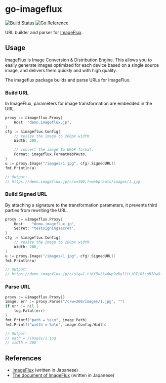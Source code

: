 # go-imageflux

[![Build Status](https://github.com/shogo82148/go-imageflux/workflows/test/badge.svg?branch=main)](https://github.com/shogo82148/go-imageflux/actions)
[![Go Reference](https://pkg.go.dev/badge/github.com/shogo82148/go-imageflux.svg)](https://pkg.go.dev/github.com/shogo82148/go-imageflux)

URL builder and parser for [ImageFlux](https://imageflux.sakura.ad.jp/).

## Usage

[ImageFlux](https://imageflux.sakura.ad.jp/) is Image Conversion & Distribution Engine.
This allows you to easily generate images optimized for each device based on a single source image,
and delivers them quickly and with high quality.

The imageflux package builds and parse URLs for ImageFlux.

### Build URL

In ImageFlux, parameters for image transformation are embedded in the URL.

```go
proxy := &imageflux.Proxy{
    Host: "demo.imageflux.jp",
}
cfg := &imageflux.Config{
    // resize the image to 200px width.
    Width: 200,

    // convert the image to WebP format.
    Format: imageflux.FormatWebPAuto,
}
u := proxy.Image("/images/1.jpg", cfg).SignedURL()
fmt.Println(u)

// Output:
// https://demo.imageflux.jp/c/w=200,f=webp:auto/images/1.jpg
```

### Build Signed URL

By attaching a signature to the transformation parameters,
it prevents third parties from rewriting the URL.

```go
proxy := &imageflux.Proxy{
    Host:   "demo.imageflux.jp",
    Secret: "testsigningsecret",
}
cfg := &imageflux.Config{
    // resize the image to 200px width.
    Width: 200,
}
u := proxy.Image("/images/1.jpg", cfg).SignedURL()
fmt.Println(u)

// Output:
// https://demo.imageflux.jp/c/sig=1.tiKX5u2kw6wp9zDgl1tLiOIi8IsoRIBw8fVgVc0yrNg=,w=200/images/1.jpg
```

### Parse URL

```go
proxy := &imageflux.Proxy{}
image, err := proxy.Parse("/c/w=200/images/1.jpg", "")
if err != nil {
    log.Fatal(err)
}
fmt.Printf("path = %s\n", image.Path)
fmt.Printf("width = %d\n", image.Config.Width)

// Output:
// path = /images/1.jpg
// width = 200
```

## References

- [ImageFlux](https://imageflux.sakura.ad.jp/) (written in Japanese)
- [The document of ImageFlux](https://console.imageflux.jp/docs/) (written in Japanese)
